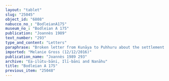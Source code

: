 ```yaml
---
layout: "tablet"
slug: "25045"
object_id: "6808"
nabucco_no_: "BodleianA175"
museum_no_: "Bodleian A 175"
publication: "Joannès 1989"
text_number: "293"
type_and_content: "Letters"
paraphrase: "Broken letter from Kunāya to Puhhuru about the settlement of accounts (<em>nishu nasāhu</em>) and available amounts of silver.<br /> &nbsp;"
imported: "Melanie Gross (12/12/2016)"
publication_name: "Joannès 1989 293"
archive: "Ea-ilūtu-bāni, Ilī-bāni and Nanāhu"
title: "Bodleian A 175"
previous_item: "25048"
---
```

